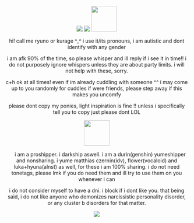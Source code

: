 <div align="center">
<img src=https://i.postimg.cc/J447Ghpf/Untitled198-20251028151115.png>
<img src=https://i.postimg.cc/brYPD6RX/Untitled195-20251028120908-1.gif>
<img src=https://i.postimg.cc/DwxxnxST/Untitled200-20251028151732.png height="70">

hi! call me ryuno or kurage ^_^ i use it/its pronouns, i am autistic and dont identify with any gender

i am afk 90% of the time, so please whisper and ill reply if i see it in time!! i do not purposely ignore whispers unless they are about party limits. i will not help with these, sorry. 

c+h ok at all times! even if im already cuddling with someone ^^ i may come up to you randomly for cuddles if were friends, please step away if this makes you uncomfy

please dont copy my ponies, light inspiration is fine !! unless i specifically tell you to copy just please dont LOL

<img src=https://i.postimg.cc/qq3ZzQcf/Untitled201-20251029085208.png height="70">

<img src=https://i.postimg.cc/65d4hRzF/Untitled202-20251029090439.png height="15"> i am a proshipper. i darkship aswell. i am a durin(genshin) yumeshipper and nonsharing. i yume matthias czernin(idv), flower(vocaloid) and luka+hyuna(alnst) as well, for these i am 100% sharing. i do not need tonetags, please lmk if you do need them and ill try to use them on you whenever i can

i do not consider myself to have a dni. i block if i dont like you. that being said, i do not like anyone who demonizes narcissistic personality disorder, or any cluster b disorders for that matter. 

<img src=https://i.postimg.cc/x1ZdrS39/Untitled198-20251028145804.png>
</div>
